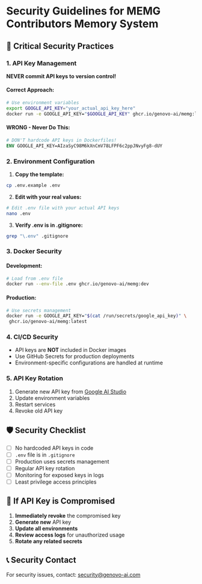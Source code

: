 # Security Guidelines for MEMG Contributors Memory System

## 🚨 Critical Security Practices

### 1. API Key Management

**NEVER commit API keys to version control!**

#### Correct Approach:
```bash
# Use environment variables
export GOOGLE_API_KEY="your_actual_api_key_here"
docker run -e GOOGLE_API_KEY="$GOOGLE_API_KEY" ghcr.io/genovo-ai/memg:latest
```

#### WRONG - Never Do This:
```dockerfile
# DON'T hardcode API keys in Dockerfiles!
ENV GOOGLE_API_KEY=AIzaSyC98M6kXnCmV78LFPF6c2ppJNvyFg8-dUY
```

### 2. Environment Configuration

1. **Copy the template:**
 ```bash
 cp .env.example .env
 ```

2. **Edit with your real values:**
 ```bash
 # Edit .env file with your actual API keys
 nano .env
 ```

3. **Verify .env is in .gitignore:**
 ```bash
 grep "\.env" .gitignore
 ```

### 3. Docker Security

#### Development:
```bash
# Load from .env file
docker run --env-file .env ghcr.io/genovo-ai/memg:dev
```

#### Production:
```bash
# Use secrets management
docker run -e GOOGLE_API_KEY="$(cat /run/secrets/google_api_key)" \
 ghcr.io/genovo-ai/memg:latest
```

### 4. CI/CD Security

- API keys are **NOT** included in Docker images
- Use GitHub Secrets for production deployments
- Environment-specific configurations are handled at runtime

### 5. API Key Rotation

1. Generate new API key from [Google AI Studio](https://makersuite.google.com/app/apikey)
2. Update environment variables
3. Restart services
4. Revoke old API key

## 🛡 Security Checklist

- [ ] No hardcoded API keys in code
- [ ] `.env` file is in `.gitignore`
- [ ] Production uses secrets management
- [ ] Regular API key rotation
- [ ] Monitoring for exposed keys in logs
- [ ] Least privilege access principles

## 🚨 If API Key is Compromised

1. **Immediately revoke** the compromised key
2. **Generate new** API key
3. **Update all environments**
4. **Review access logs** for unauthorized usage
5. **Rotate any related secrets**

## 📞 Security Contact

For security issues, contact: security@genovo-ai.com

